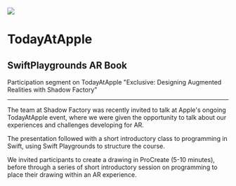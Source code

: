 # [<img src="https://cdn.rawgit.com/ShadowFactory/TodayAtApple-SwiftPlaygroundsAR/master/cover.png">](https://github.com/ShadowFactory/TodayAtApple-SwiftPlaygroundsAR)


# TodayAtApple
## SwiftPlaygrounds AR Book

Participation segment on TodayAtApple "Exclusive: Designing Augmented Realities with Shadow Factory"


---

The team at Shadow Factory was recently invited to talk at Apple's ongoing TodayAtApple event, where we were given the opportunity to talk about our experiences and challenges developing for AR.

The presentation followed with a short introductory class to programming in Swift, using Swift Playgrounds to structure the course.

We invited participants to create a drawing in ProCreate (5-10 minutes), before through a series of short introductory session on programming to place their drawing within an AR experience.


